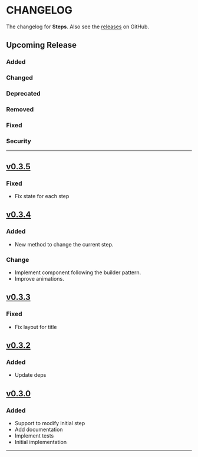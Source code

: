 # CHANGELOG

The changelog for **Steps**. Also see the [releases](https://github.com/asam139/Steps/releases) on GitHub.

## Upcoming Release

### Added

### Changed

### Deprecated

### Removed

### Fixed

### Security

---
## [v0.3.5](https://github.com/asam139/Steps/releases/tag/0.3.5)
### Fixed
- Fix state for each step

## [v0.3.4](https://github.com/asam139/Steps/releases/tag/0.3.4)
### Added
- New method to change the current step.
### Change
- Implement component following the builder pattern.
- Improve animations.

## [v0.3.3](https://github.com/asam139/Steps/releases/tag/0.3.3)
### Fixed
- Fix layout for title

## [v0.3.2](https://github.com/asam139/Steps/releases/tag/0.3.2)
### Added
- Update deps

## [v0.3.0](https://github.com/asam139/Steps/releases/tag/0.3.0)
### Added
- Support to modify initial step
- Add documentation
- Implement tests
- Initial implementation

---
